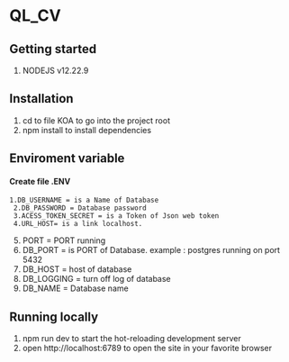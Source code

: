# QL_CV

## **Getting started**

1. NODEJS v12.22.9

## **Installation**

1. cd to file KOA to go into the project root
2. npm install to install dependencies

## Enviroment variable

#### Create file .ENV

    1.DB_USERNAME = is a Name of Database
     2.DB_PASSWORD = Database password
     3.ACESS_TOKEN_SECRET = is a Token of Json web token
     4.URL_HOST= is a link localhost.

5. PORT = PORT running
6. DB_PORT = is PORT of Database. example : postgres running on port 5432
7. DB_HOST = host of database
8. DB_LOGGING = turn off log of database
9. DB_NAME = Database name

## **Running locally**

1. npm run dev to start the hot-reloading development server
2. open http://localhost:6789 to open the site in your favorite browser
